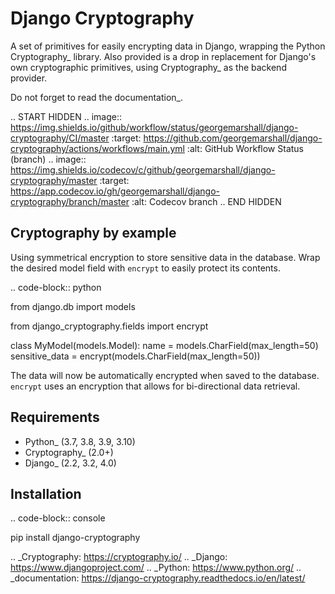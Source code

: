 Django Cryptography
===================

A set of primitives for easily encrypting data in Django, wrapping
the Python Cryptography_ library. Also provided is a drop in
replacement for Django's own cryptographic primitives, using
Cryptography_ as the backend provider.

Do not forget to read the documentation_.

.. START HIDDEN
.. image:: https://img.shields.io/github/workflow/status/georgemarshall/django-cryptography/CI/master
   :target: https://github.com/georgemarshall/django-cryptography/actions/workflows/main.yml
   :alt: GitHub Workflow Status (branch)
.. image:: https://img.shields.io/codecov/c/github/georgemarshall/django-cryptography/master
   :target: https://app.codecov.io/gh/georgemarshall/django-cryptography/branch/master
   :alt: Codecov branch
.. END HIDDEN

Cryptography by example
-----------------------

Using symmetrical encryption to store sensitive data in the database.
Wrap the desired model field with ``encrypt`` to easily
protect its contents.

.. code-block:: python

   from django.db import models

   from django_cryptography.fields import encrypt


   class MyModel(models.Model):
       name = models.CharField(max_length=50)
       sensitive_data = encrypt(models.CharField(max_length=50))

The data will now be automatically encrypted when saved to the
database.  ``encrypt`` uses an encryption that allows for
bi-directional data retrieval.

Requirements
------------

* Python_ (3.7, 3.8, 3.9, 3.10)
* Cryptography_ (2.0+)
* Django_ (2.2, 3.2, 4.0)

Installation
------------

.. code-block:: console

   pip install django-cryptography

.. _Cryptography: https://cryptography.io/
.. _Django: https://www.djangoproject.com/
.. _Python: https://www.python.org/
.. _documentation: https://django-cryptography.readthedocs.io/en/latest/
